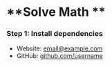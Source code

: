 **Solve Math **
================

### Step 1: Install dependencies



* Website: [email@example.com](baihaqi34.github.io)
* GitHub: [github.com/username](https://github.com/username)
